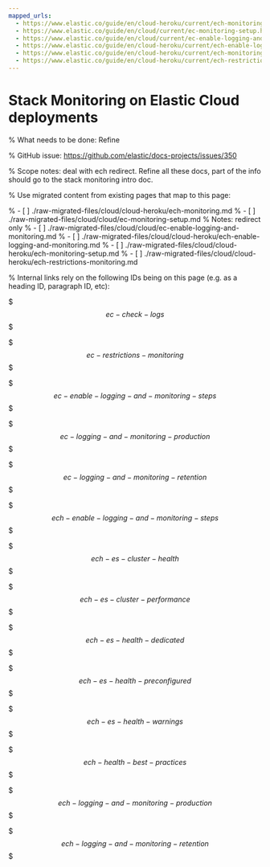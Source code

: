 ```yaml
---
mapped_urls:
  - https://www.elastic.co/guide/en/cloud-heroku/current/ech-monitoring.html
  - https://www.elastic.co/guide/en/cloud/current/ec-monitoring-setup.html
  - https://www.elastic.co/guide/en/cloud/current/ec-enable-logging-and-monitoring.html
  - https://www.elastic.co/guide/en/cloud-heroku/current/ech-enable-logging-and-monitoring.html
  - https://www.elastic.co/guide/en/cloud-heroku/current/ech-monitoring-setup.html
  - https://www.elastic.co/guide/en/cloud-heroku/current/ech-restrictions-monitoring.html
---
```


# Stack Monitoring on Elastic Cloud deployments

% What needs to be done: Refine

% GitHub issue: https://github.com/elastic/docs-projects/issues/350

% Scope notes: deal with ech redirect. Refine all these docs, part of the info should go to the stack monitoring intro doc.

% Use migrated content from existing pages that map to this page:

% - [ ] ./raw-migrated-files/cloud/cloud-heroku/ech-monitoring.md
% - [ ] ./raw-migrated-files/cloud/cloud/ec-monitoring-setup.md
%      Notes: redirect only
% - [ ] ./raw-migrated-files/cloud/cloud/ec-enable-logging-and-monitoring.md
% - [ ] ./raw-migrated-files/cloud/cloud-heroku/ech-enable-logging-and-monitoring.md
% - [ ] ./raw-migrated-files/cloud/cloud-heroku/ech-monitoring-setup.md
% - [ ] ./raw-migrated-files/cloud/cloud-heroku/ech-restrictions-monitoring.md

% Internal links rely on the following IDs being on this page (e.g. as a heading ID, paragraph ID, etc):

$$$ec-check-logs$$$

$$$ec-restrictions-monitoring$$$

$$$ec-enable-logging-and-monitoring-steps$$$

$$$ec-logging-and-monitoring-production$$$

$$$ec-logging-and-monitoring-retention$$$

$$$ech-enable-logging-and-monitoring-steps$$$

$$$ech-es-cluster-health$$$

$$$ech-es-cluster-performance$$$

$$$ech-es-health-dedicated$$$

$$$ech-es-health-preconfigured$$$

$$$ech-es-health-warnings$$$

$$$ech-health-best-practices$$$

$$$ech-logging-and-monitoring-production$$$

$$$ech-logging-and-monitoring-retention$$$